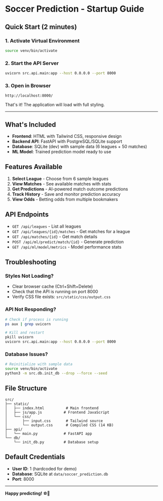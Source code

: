 # Soccer Prediction - Startup Guide

## Quick Start (2 minutes)

### 1. **Activate Virtual Environment**
```bash
source venv/bin/activate
```

### 2. **Start the API Server**
```bash
uvicorn src.api.main:app --host 0.0.0.0 --port 8000
```

### 3. **Open in Browser**
```
http://localhost:8000/
```

That's it! The application will load with full styling.

---

## What's Included

- **Frontend**: HTML with Tailwind CSS, responsive design
- **Backend API**: FastAPI with PostgreSQL/SQLite support
- **Database**: SQLite (dev) with sample data (6 leagues + 50 matches)
- **ML Model**: Trained prediction model ready to use

## Features Available

1. **Select League** - Choose from 6 sample leagues
2. **View Matches** - See available matches with stats
3. **Get Predictions** - AI-powered match outcome predictions
4. **Track History** - Save and monitor prediction accuracy
5. **View Odds** - Betting odds from multiple bookmakers

## API Endpoints

- `GET /api/leagues` - List all leagues
- `GET /api/leagues/{id}/matches` - Get matches for a league
- `GET /api/matches/{id}` - Get match details
- `POST /api/ml/predict/match/{id}` - Generate prediction
- `GET /api/ml/model/metrics` - Model performance stats

## Troubleshooting

### Styles Not Loading?
- Clear browser cache (Ctrl+Shift+Delete)
- Check that the API is running on port 8000
- Verify CSS file exists: `src/static/css/output.css`

### API Not Responding?
```bash
# Check if process is running
ps aux | grep uvicorn

# Kill and restart
pkill uvicorn
uvicorn src.api.main:app --host 0.0.0.0 --port 8000
```

### Database Issues?
```bash
# Reinitialize with sample data
source venv/bin/activate
python3 -m src.db.init_db --drop --force --seed
```

## File Structure

```
src/
├── static/
│   ├── index.html          # Main frontend
│   ├── js/app.js          # Frontend JavaScript
│   └── css/
│       ├── input.css       # Tailwind source
│       └── output.css      # Compiled CSS (14 KB)
├── api/
│   └── main.py            # FastAPI app
└── db/
    └── init_db.py         # Database setup
```

## Default Credentials

- **User ID**: 1 (hardcoded for demo)
- **Database**: SQLite at `data/soccer_prediction.db`
- **Port**: 8000

---

**Happy predicting!** ⚽🤖
